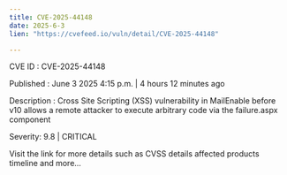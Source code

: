 ```yaml
---
title: CVE-2025-44148
date: 2025-6-3
lien: "https://cvefeed.io/vuln/detail/CVE-2025-44148"

---
```


CVE ID : CVE-2025-44148

Published :  June 3
2025
4:15 p.m. | 4 hours
12 minutes ago

Description : Cross Site Scripting (XSS) vulnerability in MailEnable before v10 allows a remote attacker to execute arbitrary code via the failure.aspx component

Severity: 9.8 | CRITICAL

Visit the link for more details
such as CVSS details
affected products
timeline
and more...
